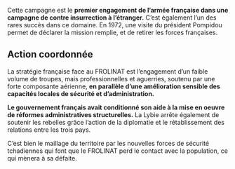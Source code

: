 Cette campagne est le **premier engagement de l’armée française dans une campagne de contre insurrection à l’étranger.** C’est également l’un des rares succès dans ce domaine. En 1972, une visite du président Pompidou permet de déclarer la mission remplie, et de retirer les forces françaises.

## Action coordonnée

La stratégie française face au FROLINAT est l’engagement d’un faible volume de troupes, mais professionnelles et aguerries, soutenu par une forte composante aérienne, **en parallèle d’une amélioration sensible des capacités locales de sécurité et d’administration.**

**Le gouvernement français avait conditionné son aide à la mise en oeuvre de réformes administratives structurelles.** La Lybie arrête également de soutenir les rebelles grâce l’action de la diplomatie et le rétablissement des relations entre les trois pays.

C’est bien le maillage du territoire par les nouvelles forces de sécurité tchadiennes qui font que le FROLINAT perd le contact avec la population, ce qui mènera à sa défaite.
